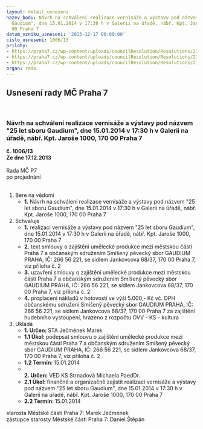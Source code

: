 ```yaml
---
layout: detail_usneseni
nazev_bodu: Návrh na schválení realizace vernisáže a výstavy pod názvem "25 let sboru
  Gaudium", dne 15.01.2014 v 17:30 h v Galerii na úřadě, nábř. Kpt. Jaroše 1000, 170
  00 Praha 7
datum_vzniku_usneseni: '2013-12-17 00:00:00'
cislo_usneseni: 1006/13
prilohy:
- https://praha7.cz/wp-content/uploads/councilResolution/Resolutions/23375/67-13-zapis_z_10_jednani_kk_ze_dne_02_12_2013.doc
- https://praha7.cz/wp-content/uploads/councilResolution/Resolutions/23375/67-13-s64_gaudiuml_vernisaz_15_01_2014.doc
- https://praha7.cz/wp-content/uploads/councilResolution/Resolutions/23375/67-13-mvcr_gaudium.pdf
organ: rada
---
```

<div id="ucUsn_pList" class="usn">
	<span><h2>Usnesení rady MČ Praha 7 </h2>
<br></span><div class="standBody">
<span><h3>Návrh na schválení realizace vernisáže a výstavy pod názvem "25 let sboru Gaudium", dne 15.01.2014 v 17:30 h v Galerii na úřadě, nábř. Kpt. Jaroše 1000, 170 00 Praha 7</h3></span><div class="center">
		<strong>č. 1006/13</strong><br>
	</div>
<div class="center">
		<strong>Ze dne 17.12.2013</strong><br><br>
	</div>Rada MČ P7<br> po projednání<br><br><ol>
<li>Bere na vědomí<ul><li>
<strong>1.</strong> Návrh na schválení realizace vernisáže a výstavy pod názvem "25 let sboru Gaudium", dne 15.01.2014 v 17:30 h v Galerii na úřadě, nábř. Kpt. Jaroše 1000, 170 00 Praha 7  </li></ul>
</li>
<li>Schvaluje<ul>
<li>
<strong>1.</strong> realizaci vernisáže a výstavy pod názvem "25 let sboru Gaudium", dne 15.01.2014 v 17:30 h v Galerii na úřadě, nábř. Kpt. Jaroše 1000, 170 00 Praha 7</li>
<li>
<strong>2.</strong> text smlouvy o zajištění umělecké produkce mezi městskou částí Praha 7 a občanským sdružením Smíšený pěvecký sbor GAUDIUM PRAHA, IČ: 266 56 221, se sídlem Jankovcova 68/37, 170 00 Praha 7, viz příloha č. 2</li>
<li>
<strong>3.</strong> uzavření smlouvy o zajištění umělecké produkce mezi městskou částí Praha 7 a občanským sdružením Smíšený pěvecký sbor GAUDIUM PRAHA, IČ: 266 56 221, se sídlem Jankovcova 68/37, 170 00 Praha 7, viz příloha č. 2</li>
<li>
<strong>4.</strong> proplacení nákladů v hotovosti ve výši 5.000,- Kč vč. DPH občanskému sdružení Smíšený pěvecký sbor GAUDIUM PRAHA, IČ: 266 56 221, se sídlem Jankovcova 68/37, 170 00 Praha 7 za zajištění hudebního vystoupení, hrazeno z rozpočtu OVV - KS - kultura      </li>
</ul>
</li>
<li>Ukládá<ul>
<li>
<strong>1. Určen: </strong>STA Ječmének Marek</li>
<li>
<strong>1.1 Úkol: </strong>podepsat smlouvu o zajištění umělecké produkce mezi městskou částí  Praha 7 a občanským sdružením Smíšený pěvecký sbor GAUDIUM PRAHA, IČ: 266 56 221, se sídlem Jankovcova 68/37, 170 00 Praha 7,  viz příloha č. 2</li>
<li>
<strong>1.2 Termín: </strong>15.01.2014</li>
<li>
<strong><br>2. Určen: </strong>VED KS Strnadová Michaela PaedDr.</li>
<li>
<strong>2.1 Úkol: </strong>finančně a organizačně zajistit realizaci vernisáže a výstavy pod názvem  "25 let sboru Gaudium", dne 15.01.2014 v 17:30 h v Galerii na úřadě, nábř. Kpt. Jaroše 1000, 170 00 Praha 7</li>
<li>
<strong>2.2 Termín: </strong>15.01.2014</li>
</ul>
</li>
</ol>starosta Městské části Praha 7: Marek Ječmének<br>zástupce starosty Městské části Praha 7: Daniel Štěpán 
</div>
</div>